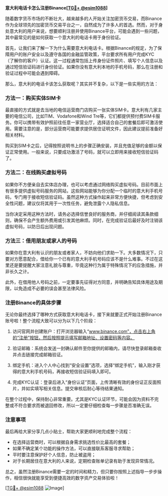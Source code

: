 **意大利电话卡怎么注册Binance[[TG💪+ @esim1088](https://t.me/s/esim1088)]**

随着数字货币市场的不断壮大，越来越多的人开始关注加密货币交易，而Binance作为全球领先的加密货币交易平台之一，自然成为了许多人的首选。然而，对于身处意大利的用户来说，想要顺利注册并使用Binance平台，可能会遇到一些问题，其中最常见的是如何获取一个意大利的电话卡用于身份验证。

首先，让我们来了解一下为什么需要意大利电话卡。根据Binance的规定，为了保障用户的账户安全以及遵守各国的金融监管政策，平台要求所有用户完成KYC（了解你的客户）认证。这一过程通常包括上传身份证件照片、填写个人信息以及通过短信验证码进行身份验证。如果你没有意大利本地的手机号码，那么在注册和验证过程中可能会遇到障碍。

那么，意大利的电话卡该怎么获取呢？其实并不复杂，以下是一些实用的方法：

### 方法一：购买实体SIM卡

最直接的方式就是去当地的电信运营商门店购买一张实体SIM卡。意大利有几家主要的电信公司，比如TIM、Vodafone和Wind Tre等，它们都提供预付费SIM卡服务。你可以携带有效护照前往任意一家营业厅，选择适合自己的套餐后即可激活使用。需要注意的是，部分运营商可能要求提供居住证明文件，因此建议提前准备好相关材料。

购买到SIM卡之后，记得按照说明书上的步骤正确安装，并且充值足够的金额以保证正常使用。一般来说，只要成功激活了号码，就可以立即用来接收短信验证码了。

### 方法二：在线购买虚拟号码

如果你不方便亲自去实体店办理，也可以考虑通过网络购买虚拟号码。目前市面上有很多提供虚拟号码服务的网站，这些网站能够为你分配一个临时的意大利手机号码，专门用于接收短信验证码。虽然这种方式操作起来非常方便快捷，但考虑到安全性问题，建议仅将其用于一次性任务，避免泄露个人隐私信息。

当你决定采用这种方法时，请务必选择信誉良好的服务商，并仔细阅读其条款细则，确保不会产生额外费用或引发其他麻烦。同时，在完成验证后最好及时注销该虚拟号码，以防日后出现问题。

### 方法三：借用朋友或家人的号码

如果你在意大利有认识的朋友或者家人，不妨向他们求助一下。大多数情况下，只要对方愿意配合，借给你一个已有的意大利手机号码应该不是什么难事。不过在这里还是要提醒大家注意礼貌与尊重，毕竟这种行为属于特殊情况下的应急措施，并非长久之计。

此外，在借用他人号码之前，一定要事先征得对方同意，并明确告知具体用途及期限，以免造成不必要的误会甚至法律风险。

### 注册Binance的具体步骤

无论你最终选择了哪种方式获取意大利电话卡，接下来就要正式开始注册Binance账号啦！整个流程大致可以分为以下几个阶段：

1. 访问官网并创建账户：打开浏览器输入“www.binance.com”，点击右上角的“注册”按钮，然后按照提示填写邮箱地址、设置密码等内容。
   
2. 验证邮箱：系统会发送一封确认邮件至你提供的邮箱内，请尽快登录邮箱查收并点击链接完成邮箱验证。
   
3. 绑定手机：进入个人中心找到“安全设置”选项，选择“绑定手机”，输入刚才获得的意大利手机号码，再接收短信验证码填入即可。
   
4. 完成KYC认证：登录后进入“身份认证”页面，上传清晰有效的身份证正反面照片，并如实填写相关信息。提交审核后耐心等待结果通知。

在整个过程中，保持耐心非常重要。尤其是KYC认证环节，可能会因为资料不完整或不符合要求而被退回修改，所以一定要仔细检查每一步骤是否准确无误。

### 注意事项

最后再给大家分享几点小贴士，帮助大家更顺利地完成整个流程：
- 在选择运营商时，可以根据自身需求挑选性价比最高的套餐；
- 如果不确定某个功能的操作方法，可以直接联系客服寻求帮助；
- 平时要注意保护好个人信息，防止被盗用；
- 对于长期居住在意大利的人来说，定期检查账单记录有助于发现异常情况。

总之，虽然注册Binance需要一定的时间和精力，但只要你按照上述指导一步步操作，相信很快就能享受到便捷高效的数字资产交易体验啦！

[[TG💪+ @esim1088](https://t.me/s/esim1088) ![Image](https://i.postimg.cc/4NQfJmqS/Snipaste-2025-05-13-00-14-12.png)]